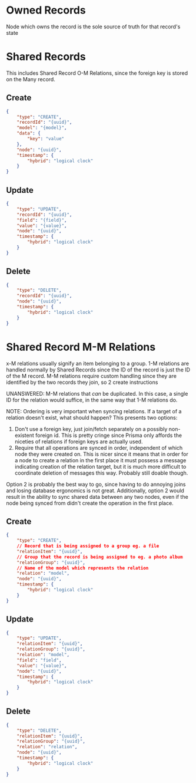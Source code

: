 # Owned Records

Node which owns the record is the sole source of truth for that record's state

# Shared Records

This includes Shared Record O-M Relations, since the foreign key is stored on the Many record.

## Create

```json
{
	"type": "CREATE",
	"recordId": "{uuid}",
	"model": "{model}",
	"data": {
		"key": "value"
	},
	"node": "{uuid}",
	"timestamp": {
		"hybrid": "logical clock"
	}
}
```

## Update

```json
{
	"type": "UPDATE",
	"recordId": "{uuid}",
	"field": "{field}",
	"value": "{value}",
	"node": "{uuid}",
	"timestamp": {
		"hybrid": "logical clock"
	}
}
```

## Delete

```json
{
	"type": "DELETE",
	"recordId": "{uuid}",
	"node": "{uuid}",
	"timestamp": {
		"hybrid": "logical clock"
	}
}
```

# Shared Record M-M Relations

x-M relations usually signify an item belonging to a group. 1-M relations are handled normally by Shared Records since the ID of the record is just the ID of the M record. M-M relations require custom handling since they are identified by the two records they join, so 2 create instructions

UNANSWERED: M-M relations that _can_ be duplicated. In this case, a single ID for the relation would suffice, in the same way that 1-M relations do.

NOTE: Ordering is very important when syncing relations. If a target of a relation doesn't exist, what should happen? This presents two options:

1. Don't use a foreign key, just join/fetch separately on a possibly non-existent foreign id. This is pretty cringe since Prisma only affords the niceties of relations if foreign keys are actually used.
2. Require that all operations are synced in order, independent of which node they were created on. This is nicer since it means that in order for a node to create a relation in the first place it must possess a message indicating creation of the relation target, but it is much more difficult to coordinate deletion of messages this way. Probably still doable though.

Option 2 is probably the best way to go, since having to do annoying joins and losing database ergonomics is not great. Additionally, option 2 would result in the ability to sync shared data between any two nodes, even if the node being synced from didn't create the operation in the first place.

## Create

```json
{
	"type": "CREATE",
	// Record that is being assigned to a group eg. a file
	"relationItem": "{uuid}",
	// Group that the record is being assigned to eg. a photo album
	"relationGroup": "{uuid}",
	// Name of the model which represents the relation
	"relation": "model",
	"node": "{uuid}",
	"timestamp": {
		"hybrid": "logical clock"
	}
}
```

## Update

```json
{
	"type": "UPDATE",
	"relationItem": "{uuid}",
	"relationGroup": "{uuid}",
	"relation": "model",
	"field": "field",
	"value": "{value}",
	"node": "{uuid}",
	"timestamp": {
		"hybrid": "logical clock"
	}
}
```

## Delete

```json
{
	"type": "DELETE",
	"relationItem": "{uuid}",
	"relationGroup": "{uuid}",
	"relation": "relation",
	"node": "{uuid}",
	"timestamp": {
		"hybrid": "logical clock"
	}
}
```

